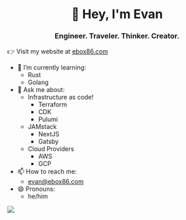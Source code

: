 <h1 align="center">👋 Hey, I'm Evan</h1>
<h3 align="center">Engineer. Traveler. Thinker. Creator.</h3>

👉 Visit my website at [ebox86.com](https://ebox86.com)

- 🌱 I’m currently learning:
    * Rust
    * Golang
- 💬 Ask me about:
    * Infrastructure as code!
       * Terraform
       * CDK
       * Pulumi
    * JAMstack
       * NextJS
       * Gatsby
    * Cloud Providers
       * AWS
       * GCP
- 📫 How to reach me:
    * evan@ebox86.com
- 😄 Pronouns:
    * he/him

![](https://komarev.com/ghpvc/?username=ebox86)
